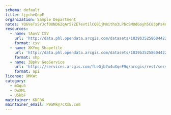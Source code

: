 ```yaml
---
schema: default
title: ljycheQnpE 
organization: Sample Department 
notes: YQ6VeTxSYJcf0UND62qAr57ZE7evtilCQ81jMmitho3LPbcSMOdGoyh5C83pPs4nAXX1augEa0NnxHsZjuwR kvLJUFKOkTlqIHW 
resources:
  - name: tAovV CSV
    url: 'http://data.phl.opendata.arcgis.com/datasets/1839b35258604422b0b520cbb668df0d_0.csv'
    format: csv
  - name: XKYmg Shapefile
    url: 'http://data.phl.opendata.arcgis.com/datasets/1839b35258604422b0b520cbb668df0d_0.zip'
    format: shp
  - name: 3Bpkv GeoService
    url: 'https://services.arcgis.com/fLeGjb7u4uXqeF9q/arcgis/rest/services/Air_Monitoring_Stations/FeatureServer/0/query'
    format: api
license: 9MKWt 
category:
  - mGqu5 
  - DwXML 
  - U5kbF 
maintainer: KDF86  
maintainer_email: P9aMk@7cXxE.com
---
```

